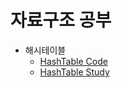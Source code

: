 # 자료구조 공부

- 해시테이블
  - [HashTable Code](./HashTable.js)
  - [HashTable Study](https://rareapepe.tistory.com/13)
